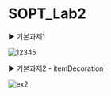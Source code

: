 # SOPT_Lab2

▶ 기본과제1

![12345](https://user-images.githubusercontent.com/52772787/80628999-28567d00-8a8d-11ea-9fac-d1a60eab0b9f.png)


▶ 기본과제2 - itemDecoration

![ex2](https://user-images.githubusercontent.com/52772787/80633703-293edd00-8a94-11ea-924e-e5314a27bbf7.png)
